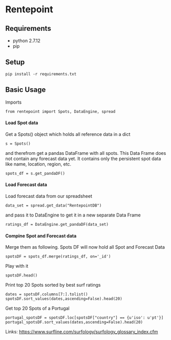 # Rentepoint

## Requirements
* python 2.7.12
* pip

## Setup

~~~
pip install -r requirements.txt
~~~

## Basic Usage
Imports
~~~
from rentepoint import Spots, DataEngine, spread
~~~

#### Load Spot data 
Get a Spots() object which holds all reference data in a dict
~~~
s = Spots()
~~~
and therefrom get a pandas DataFrame with all spots. 
This Data Frame does not contain any forecast data yet.
It contains only the persistent spot data like name, location, region, etc.
~~~
spots_df = s.get_pandaDF()
~~~

#### Load Forecast data

Load forecast data from our spreadsheet
~~~
data_set = spread.get_data("RentepointDB")
~~~
and pass it to DataEngine to get it in a new separate Data Frame
~~~
ratings_df = DataEngine.get_pandaDF(data_set)
~~~

#### Compine Spot and Forecast data 

Merge them as following. Spots DF will now hold all Spot and Forecast Data
~~~
spotsDF = spots_df.merge(ratings_df, on='_id')
~~~

Play with it 

~~~
spotsDF.head()
~~~

Print top 20 Spots sorted by best surf ratings
~~~
dates = spotsDF.columns[7:].tolist()
spotsDF.sort_values(dates,ascending=False).head(20)
~~~

Get top 20 Spots of a Portugal
~~~
portugal_spotsDF = spotsDF.loc[spotsDF["country"] == {u'iso': u'pt'}]
portugal_spotsDF.sort_values(dates,ascending=False).head(20)
~~~



Links:
https://www.surfline.com/surfology/surfology_glossary_index.cfm
